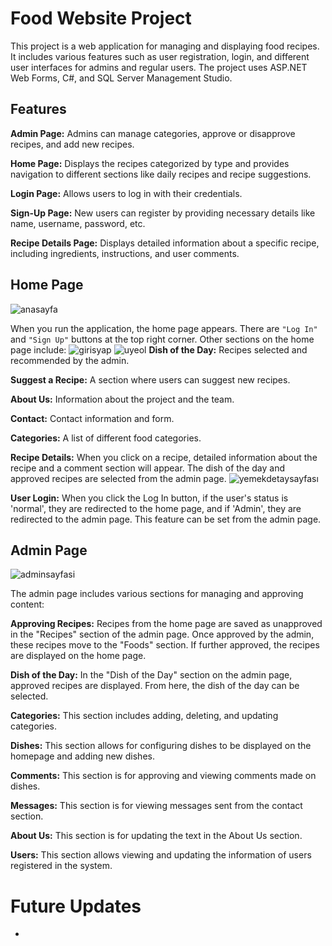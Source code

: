 # Food Website Project

This project is a web application for managing and displaying food recipes. It includes various features such as user registration, login, and different user interfaces for admins and regular users. The project uses ASP.NET Web Forms, C#, and SQL Server Management Studio.

## Features

**Admin Page:** Admins can manage categories, approve or disapprove recipes, and add new recipes.

**Home Page:** Displays the recipes categorized by type and provides navigation to different sections like daily recipes and recipe suggestions.

**Login Page:** Allows users to log in with their credentials.

**Sign-Up Page:** New users can register by providing necessary details like name, username, password, etc.

**Recipe Details Page:** Displays detailed information about a specific recipe, including ingredients, instructions, and user comments.

## Home Page

![anasayfa](https://github.com/user-attachments/assets/ae0a081a-80e3-43b1-897a-7df2bb34c0ed)

When you run the application, the home page appears. There are `"Log In"` and `"Sign Up"` buttons at the top right corner. Other sections on the home page include:
![girisyap](https://github.com/user-attachments/assets/a92c0273-0d18-4850-affe-c27817e41185)
![uyeol](https://github.com/user-attachments/assets/079ff884-ae4a-48b4-bb98-509a7e9ce2f5)
**Dish of the Day:** Recipes selected and recommended by the admin.

**Suggest a Recipe:** A section where users can suggest new recipes.

**About Us:** Information about the project and the team.

**Contact:** Contact information and form.

**Categories:** A list of different food categories.

**Recipe Details:**
When you click on a recipe, detailed information about the recipe and a comment section will appear. The dish of the day and approved recipes are selected from the admin page.
![yemekdetaysayfası](https://github.com/user-attachments/assets/391f2b90-cd03-4baa-afde-ca6b316c2b2f)

**User Login:**
When you click the Log In button, if the user's status is 'normal', they are redirected to the home page, and if 'Admin', they are redirected to the admin page. This feature can be set from the admin page.

## Admin Page

![adminsayfasi](https://github.com/user-attachments/assets/24f75321-dacd-4474-abee-6a40824740f3)

The admin page includes various sections for managing and approving content:

**Approving Recipes:**
Recipes from the home page are saved as unapproved in the "Recipes" section of the admin page. Once approved by the admin, these recipes move to the "Foods" section. If further approved, the recipes are displayed on the home page.

**Dish of the Day:**
In the "Dish of the Day" section on the admin page, approved recipes are displayed. From here, the dish of the day can be selected.

**Categories:**
This section includes adding, deleting, and updating categories.

**Dishes:**
This section allows for configuring dishes to be displayed on the homepage and adding new dishes.

**Comments:**
This section is for approving and viewing comments made on dishes.

**Messages:**
This section is for viewing messages sent from the contact section.

**About Us:**
This section is for updating the text in the About Us section.

**Users:**
This section allows viewing and updating the information of users registered in the system.


# Future Updates
- 
